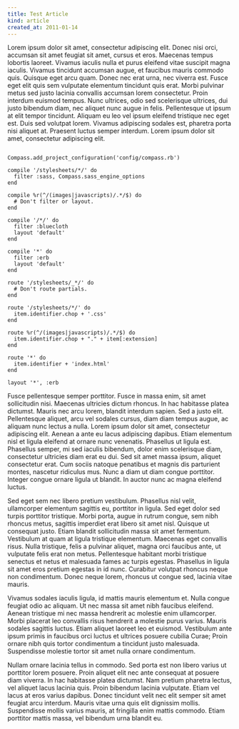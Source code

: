 ```yaml
---
title: Test Article
kind: article
created_at: 2011-01-14
---
```

Lorem ipsum dolor sit amet, consectetur adipiscing elit. Donec nisi orci, accumsan sit amet feugiat sit amet, cursus et eros. Maecenas tempus lobortis laoreet. Vivamus iaculis nulla et purus eleifend vitae suscipit magna iaculis. Vivamus tincidunt accumsan augue, et faucibus mauris commodo quis. Quisque eget arcu quam. Donec nec erat urna, nec viverra est. Fusce eget elit quis sem vulputate elementum tincidunt quis erat. Morbi pulvinar metus sed justo lacinia convallis accumsan lorem consectetur. Proin interdum euismod tempus. Nunc ultrices, odio sed scelerisque ultrices, dui justo bibendum diam, nec aliquet nunc augue in felis. Pellentesque ut ipsum at elit tempor tincidunt. Aliquam eu leo vel ipsum eleifend tristique nec eget est. Duis sed volutpat lorem. Vivamus adipiscing sodales est, pharetra porta nisi aliquet at. Praesent luctus semper interdum. Lorem ipsum dolor sit amet, consectetur adipiscing elit.

<pre class="coderay"><code class="language-ruby">
Compass.add_project_configuration('config/compass.rb')

compile '/stylesheets/*/' do
  filter :sass, Compass.sass_engine_options
end

compile %r(^/(images|javascripts)/.*/$) do
  # Don't filter or layout.
end

compile '/*/' do
  filter :bluecloth
  layout 'default'
end

compile '*' do
  filter :erb
  layout 'default'
end

route '/stylesheets/_*/' do
  # Don't route partials.
end

route '/stylesheets/*/' do
  item.identifier.chop + '.css'
end

route %r(^/(images|javascripts)/.*/$) do
  item.identifier.chop + "." + item[:extension]
end

route '*' do
  item.identifier + 'index.html'
end

layout '*', :erb
</code></pre>

Fusce pellentesque semper porttitor. Fusce in massa enim, sit amet sollicitudin nisi. Maecenas ultricies dictum rhoncus. In hac habitasse platea dictumst. Mauris nec arcu lorem, blandit interdum sapien. Sed a justo elit. Pellentesque aliquet, arcu vel sodales cursus, diam diam tempus augue, ac aliquam nunc lectus a nulla. Lorem ipsum dolor sit amet, consectetur adipiscing elit. Aenean a ante eu lacus adipiscing dapibus. Etiam elementum nisl et ligula eleifend at ornare nunc venenatis. Phasellus ut ligula est. Phasellus semper, mi sed iaculis bibendum, dolor enim scelerisque diam, consectetur ultricies diam erat eu dui. Sed sit amet massa ipsum, aliquet consectetur erat. Cum sociis natoque penatibus et magnis dis parturient montes, nascetur ridiculus mus. Nunc a diam ut diam congue porttitor. Integer congue ornare ligula ut blandit. In auctor nunc ac magna eleifend luctus.

Sed eget sem nec libero pretium vestibulum. Phasellus nisl velit, ullamcorper elementum sagittis eu, porttitor in ligula. Sed eget dolor sed turpis porttitor tristique. Morbi porta, augue in rutrum congue, sem nibh rhoncus metus, sagittis imperdiet erat libero sit amet nisl. Quisque ut consequat justo. Etiam blandit sollicitudin massa sit amet fermentum. Vestibulum at quam at ligula tristique elementum. Maecenas eget convallis risus. Nulla tristique, felis a pulvinar aliquet, magna orci faucibus ante, ut vulputate felis erat non metus. Pellentesque habitant morbi tristique senectus et netus et malesuada fames ac turpis egestas. Phasellus in ligula sit amet eros pretium egestas in id nunc. Curabitur volutpat rhoncus neque non condimentum. Donec neque lorem, rhoncus ut congue sed, lacinia vitae mauris.

Vivamus sodales iaculis ligula, id mattis mauris elementum et. Nulla congue feugiat odio ac aliquam. Ut nec massa sit amet nibh faucibus eleifend. Aenean tristique mi nec massa hendrerit ac molestie enim ullamcorper. Morbi placerat leo convallis risus hendrerit a molestie purus varius. Mauris sodales sagittis luctus. Etiam aliquet laoreet leo et euismod. Vestibulum ante ipsum primis in faucibus orci luctus et ultrices posuere cubilia Curae; Proin ornare nibh quis tortor condimentum a tincidunt justo malesuada. Suspendisse molestie tortor sit amet nulla ornare condimentum.

Nullam ornare lacinia tellus in commodo. Sed porta est non libero varius ut porttitor lorem posuere. Proin aliquet elit nec ante consequat at posuere diam viverra. In hac habitasse platea dictumst. Nam pretium pharetra lectus, vel aliquet lacus lacinia quis. Proin bibendum lacinia vulputate. Etiam vel lacus at eros varius dapibus. Donec tincidunt velit nec elit semper sit amet feugiat arcu interdum. Mauris vitae urna quis elit dignissim mollis. Suspendisse mollis varius mauris, at fringilla enim mattis commodo. Etiam porttitor mattis massa, vel bibendum urna blandit eu.
